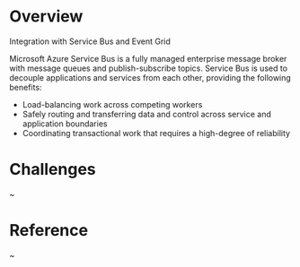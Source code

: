# Overview
Integration with Service Bus and Event Grid

Microsoft Azure Service Bus is a fully managed enterprise message broker with message queues and publish-subscribe topics. Service Bus is used to decouple applications and services from each other, providing the following benefits:

 * Load-balancing work across competing workers
 * Safely routing and transferring data and control across service and application boundaries
 * Coordinating transactional work that requires a high-degree of reliability

# Challenges

~

# Reference

~